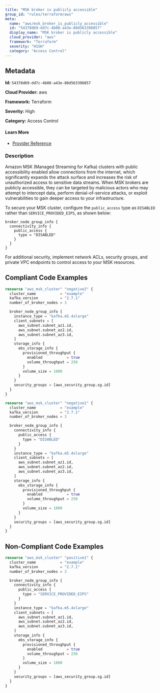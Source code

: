 ```yaml
---
title: "MSK broker is publicly accessible"
group_id: "rules/terraform/aws"
meta:
  name: "aws/msk_broker_is_publicly_accessible"
  id: "54378d69-dd7c-4b08-a43e-80d563396857"
  display_name: "MSK broker is publicly accessible"
  cloud_provider: "aws"
  framework: "Terraform"
  severity: "HIGH"
  category: "Access Control"
---
```

## Metadata

**Id:** `54378d69-dd7c-4b08-a43e-80d563396857`

**Cloud Provider:** aws

**Framework:** Terraform

**Severity:** High

**Category:** Access Control

#### Learn More

 - [Provider Reference](https://registry.terraform.io/providers/hashicorp/aws/latest/docs/resources/msk_cluster#public_access)

### Description

 Amazon MSK (Managed Streaming for Kafka) clusters with public accessibility enabled allow connections from the internet, which significantly expands the attack surface and increases the risk of unauthorized access to sensitive data streams. When MSK brokers are publicly accessible, they can be targeted by malicious actors who may attempt to intercept data, perform denial-of-service attacks, or exploit vulnerabilities to gain deeper access to your infrastructure. 

To secure your MSK cluster, configure the `public_access` type as `DISABLED` rather than `SERVICE_PROVIDED_EIPS`, as shown below:

```hcl
broker_node_group_info {
  connectivity_info {
    public_access {
      type = "DISABLED"
    }
  }
}
```

For additional security, implement network ACLs, security groups, and private VPC endpoints to control access to your MSK resources.


## Compliant Code Examples
```terraform
resource "aws_msk_cluster" "negative2" {
  cluster_name           = "example"
  kafka_version          = "2.7.1"
  number_of_broker_nodes = 3

  broker_node_group_info {
    instance_type = "kafka.m5.4xlarge"
    client_subnets = [
      aws_subnet.subnet_az1.id,
      aws_subnet.subnet_az2.id,
      aws_subnet.subnet_az3.id,
    ]
    storage_info {
      ebs_storage_info {
        provisioned_throughput {
          enabled           = true
          volume_throughput = 250
        }
        volume_size = 1000
      }
    }
    security_groups = [aws_security_group.sg.id]
  }
}

```

```terraform
resource "aws_msk_cluster" "negative1" {
  cluster_name           = "example"
  kafka_version          = "2.7.1"
  number_of_broker_nodes = 3

  broker_node_group_info {
    connectivity_info {
      public_access {
        type = "DISABLED"
      }
    }
    instance_type = "kafka.m5.4xlarge"
    client_subnets = [
      aws_subnet.subnet_az1.id,
      aws_subnet.subnet_az2.id,
      aws_subnet.subnet_az3.id,
    ]
    storage_info {
      ebs_storage_info {
        provisioned_throughput {
          enabled           = true
          volume_throughput = 250
        }
        volume_size = 1000
      }
    }
    security_groups = [aws_security_group.sg.id]
  }
}

```
## Non-Compliant Code Examples
```terraform
resource "aws_msk_cluster" "positive1" {
  cluster_name           = "example"
  kafka_version          = "2.7.1"
  number_of_broker_nodes = 3

  broker_node_group_info {
    connectivity_info {
      public_access {
        type = "SERVICE_PROVIDED_EIPS"
      }
    }
    instance_type = "kafka.m5.4xlarge"
    client_subnets = [
      aws_subnet.subnet_az1.id,
      aws_subnet.subnet_az2.id,
      aws_subnet.subnet_az3.id,
    ]
    storage_info {
      ebs_storage_info {
        provisioned_throughput {
          enabled           = true
          volume_throughput = 250
        }
        volume_size = 1000
      }
    }
    security_groups = [aws_security_group.sg.id]
  }
}

```